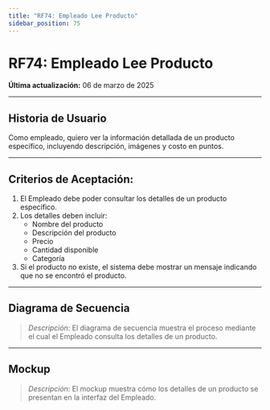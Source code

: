 ```yaml
---
title: "RF74: Empleado Lee Producto"  
sidebar_position: 75
---
```


# RF74: Empleado Lee Producto  

**Última actualización:** 06 de marzo de 2025  

---

## Historia de Usuario  
Como empleado, quiero ver la información detallada de un producto específico, incluyendo descripción, imágenes y costo en puntos.

---

## **Criterios de Aceptación:**  

1. El Empleado debe poder consultar los detalles de un producto específico.  
2. Los detalles deben incluir:  
   - Nombre del producto  
   - Descripción del producto  
   - Precio  
   - Cantidad disponible  
   - Categoría  
3. Si el producto no existe, el sistema debe mostrar un mensaje indicando que no se encontró el producto.  

---

## **Diagrama de Secuencia**  

> *Descripción*: El diagrama de secuencia muestra el proceso mediante el cual el Empleado consulta los detalles de un producto.  

---

## **Mockup**  

> *Descripción*: El mockup muestra cómo los detalles de un producto se presentan en la interfaz del Empleado.  
